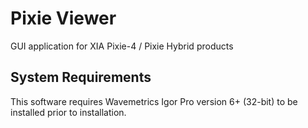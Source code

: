 # Pixie Viewer
GUI application for XIA Pixie-4 / Pixie Hybrid products

## System Requirements
This software requires Wavemetrics Igor Pro version 6+ (32-bit) to be installed prior to installation.
